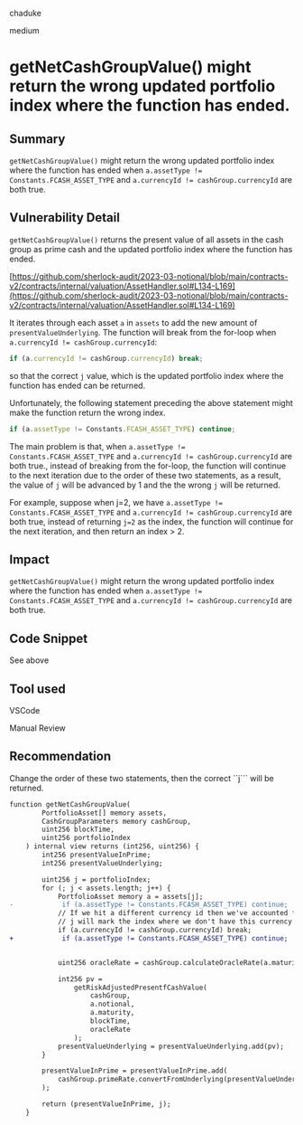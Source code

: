 chaduke

medium

# getNetCashGroupValue() might return the wrong updated portfolio index where the function has ended.

## Summary
``getNetCashGroupValue()`` might return the wrong updated portfolio index where the function has ended when ``a.assetType != Constants.FCASH_ASSET_TYPE`` and ``a.currencyId != cashGroup.currencyId`` are both true. 

## Vulnerability Detail
``getNetCashGroupValue()`` returns the present value of all assets in the cash group as prime cash and the updated portfolio index where the function has ended.

[https://github.com/sherlock-audit/2023-03-notional/blob/main/contracts-v2/contracts/internal/valuation/AssetHandler.sol#L134-L169](https://github.com/sherlock-audit/2023-03-notional/blob/main/contracts-v2/contracts/internal/valuation/AssetHandler.sol#L134-L169)

It iterates through each asset ``a`` in ``assets`` to add the new amount of ``presentValueUnderlying``.  The function will break from the for-loop when ``a.currencyId != cashGroup.currencyId``:

```javascript
if (a.currencyId != cashGroup.currencyId) break;
```
so that the correct ``j`` value, which is the updated portfolio index where the function has ended can be returned. 

Unfortunately, the following statement preceding the above statement might make the function return the wrong index. 

```javascript
if (a.assetType != Constants.FCASH_ASSET_TYPE) continue;
```

The main problem is that, when ``a.assetType != Constants.FCASH_ASSET_TYPE`` and ``a.currencyId != cashGroup.currencyId`` are both true., instead of breaking from the for-loop, the function will continue to the next iteration due to the order of these two statements, as a result, the value of ``j`` will be advanced by 1 and the the wrong ``j`` will be returned. 

For example, suppose when j=2, we have ``a.assetType != Constants.FCASH_ASSET_TYPE`` and ``a.currencyId != cashGroup.currencyId`` are both true, instead of returning ``j=2`` as the index, the function will continue for the next iteration, and then return an index > 2. 

## Impact
``getNetCashGroupValue()`` might return the wrong updated portfolio index where the function has ended when ``a.assetType != Constants.FCASH_ASSET_TYPE`` and ``a.currencyId != cashGroup.currencyId`` are both true. 


## Code Snippet
See above

## Tool used
VSCode

Manual Review

## Recommendation
Change the order of these two statements, then the correct ``j``` will be returned. 

```diff
function getNetCashGroupValue(
        PortfolioAsset[] memory assets,
        CashGroupParameters memory cashGroup,
        uint256 blockTime,
        uint256 portfolioIndex
    ) internal view returns (int256, uint256) {
        int256 presentValueInPrime;
        int256 presentValueUnderlying;

        uint256 j = portfolioIndex;
        for (; j < assets.length; j++) {
            PortfolioAsset memory a = assets[j];
-            if (a.assetType != Constants.FCASH_ASSET_TYPE) continue;
            // If we hit a different currency id then we've accounted for all assets in this currency
            // j will mark the index where we don't have this currency anymore
            if (a.currencyId != cashGroup.currencyId) break;
+            if (a.assetType != Constants.FCASH_ASSET_TYPE) continue;


            uint256 oracleRate = cashGroup.calculateOracleRate(a.maturity, blockTime);

            int256 pv =
                getRiskAdjustedPresentfCashValue(
                    cashGroup,
                    a.notional,
                    a.maturity,
                    blockTime,
                    oracleRate
                );
            presentValueUnderlying = presentValueUnderlying.add(pv);
        }

        presentValueInPrime = presentValueInPrime.add(
            cashGroup.primeRate.convertFromUnderlying(presentValueUnderlying)
        );

        return (presentValueInPrime, j);
    }
```